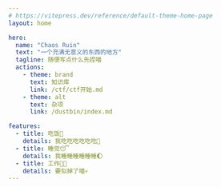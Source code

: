 ```yaml
---
# https://vitepress.dev/reference/default-theme-home-page
layout: home

hero:
  name: "Chaos Ruin"
  text: "一个充满无意义的东西的地方"
  tagline: 随便写点什么先捏喵
  actions:
    - theme: brand
      text: 知识库
      link: /ctf/ctf开始.md
    - theme: alt
      text: 杂项
      link: /dustbin/index.md

features:
  - title: 吃饭🍚
    details: 我吃吃吃吃吃吃🤑
  - title: 睡觉😴
    details: 我睡睡睡睡睡睡🌔
  - title: 工作👨‍💻
    details: 要似掉了喵💀
---
```


